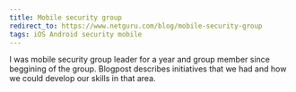```yaml
---
title: Mobile security group
redirect_to: https://www.netguru.com/blog/mobile-security-group
tags: iOS Android security mobile
---
```


I was mobile security group leader for a year and group member since beggining of the group. Blogpost describes initiatives that we had and how we could develop our skills in that area.
